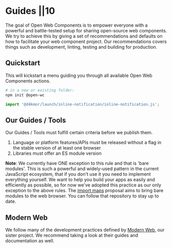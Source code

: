 # Guides ||10

The goal of Open Web Components is to empower everyone with a powerful and battle-tested setup for sharing open-source web components. We try to achieve this by giving a set of recommendations and defaults on how to facilitate your web component project. Our recommendations covers things such as development, linting, testing and building for production.

## Quickstart

This will kickstart a menu guiding you through all available Open Web Components actions.

```bash
# in a new or existing folder:
npm init @open-wc
```

```js script
import '@d4kmor/launch/inline-notification/inline-notification.js';
```

## Our Guides / Tools

Our Guides / Tools must fulfill certain criteria before we publish them.

1. Language or platform features/APIs must be released without a flag in the stable version of at least one browser
1. Libraries must offer an ES module version

**Note**: <a id="bare-specifiers"></a>We currently have ONE exception to this rule and that is 'bare modules'.
This is such a powerful and widely-used pattern in the current JavaScript ecosystem, that if you don't use it you need to implement everything yourself.
We want to help you build your apps as easily and efficiently as possible, so for now we've adopted this practice as our only exception to the above rules.
The [import maps](https://github.com/WICG/import-maps) proposal aims to bring bare modules to the web browser. You can follow that repository to stay up to date.

## Modern Web

We follow many of the development practices defined by [Modern Web](http://modern-web.dev/), our sister project. We recommend taking a look at their guides and documentation as well.

